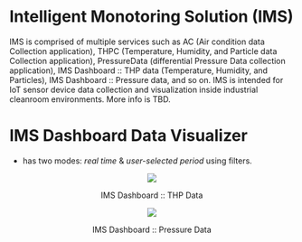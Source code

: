 # Intelligent Monotoring Solution (IMS)
IMS is comprised of multiple services such as AC (Air condition data Collection application), THPC (Temperature, Humidity, and Particle data Collection application), PressureData (differential Pressure Data collection application), IMS Dashboard :: THP data (Temperature, Humidity, and Particles), IMS Dashboard :: Pressure data, and so on. 
IMS is intended for IoT sensor device data collection and visualization inside industrial cleanroom environments. More info is TBD.


# IMS Dashboard Data Visualizer
- has two modes: *real time* & *user-selected period* using filters.
<p align="center"> 
  <img src="https://user-images.githubusercontent.com/38090036/130436339-fa7d9284-71ae-49ee-946b-290b52859d31.PNG">
</p>
<p align="center"> IMS Dashboard :: THP Data </p>

<p align="center"> 
  <img src="https://user-images.githubusercontent.com/38090036/130436388-865dc6ab-89da-4402-baf2-43f8cd5a9b5a.PNG">
</p>
<p align="center"> IMS Dashboard :: Pressure Data </p>


